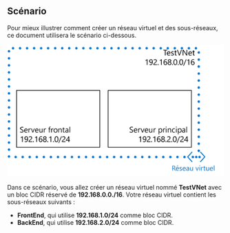 ## <a name="scenario"></a>Scénario
Pour mieux illustrer comment créer un réseau virtuel et des sous-réseaux, ce document utilisera le scénario ci-dessous.

![Scénario de réseau virtuel](./media/virtual-networks-create-vnet-scenario-include/vnet-scenario.png)

Dans ce scénario, vous allez créer un réseau virtuel nommé **TestVNet** avec un bloc CIDR réservé de **192.168.0.0./16**. Votre réseau virtuel contient les sous-réseaux suivants : 

* **FrontEnd**, qui utilise **192.168.1.0/24** comme bloc CIDR.
* **BackEnd**, qui utilise **192.168.2.0/24** comme bloc CIDR.

